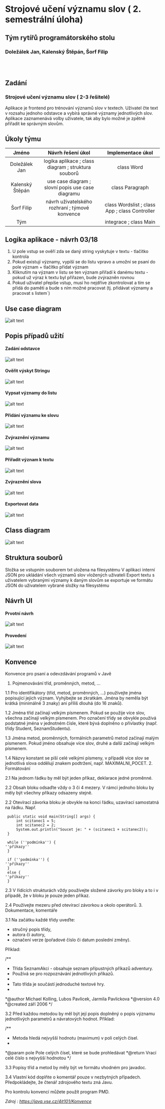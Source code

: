 # Strojové učení významu slov ( 2. semestrální úloha)
## Tým rytířů programátorského stolu
### Doležálek Jan, Kalenský Štěpán, Šorf Filip
<br/>
<br/>

## Zadání

### Strojové učení významu slov ( 2-3 řešitelé)
Aplikace je frontend pro trénování významů slov v textech. Uživatel čte text v rozsahu jednoho odstavce a vybírá správné významy jednotlivých slov. Aplikace zaznamenává volby uživatele, tak aby bylo možné je zpětně přiřadit ke správným slovům.

## Úkoly týmu
|     Jméno     |                Návrh řešení úkol                    |                  Implementace úkol             |
| :-----------: |:---------------------------------------------------:| :---------------------------------------------:|
| Doležálek Jan | logika aplikace ; class diagram ; struktura souborů |                  class Word                    |
|Kalenský Štěpán|  use case diagram ; slovní popis use case diagramu  |                class Paragraph                 |
|   Šorf Filip  |   návrh uživatelského rozhraní ; týmové konvence    | class Wordslist ; class App ; class Controller |
|       Tým     |                                                     |                integrace ; class Main          |

## Logika aplikace - návrh 03/18
1. U pole vstup se ověří zda se daný string vyskytuje v textu - tlačítko kontrola
2. Pokud existují významy, vypíší se do listu vpravo a umožní se psaní do pole význam + tlačítko přidat význam
3. Kliknutím na význam v listu se ten význam přiřadí k danému textu - pokud už výraz k textu byl přiřazen, bude zvýrazněn rovnou
4. Pokud uživatel přepíše vstup, musí ho nejdříve zkontrolovat a tím se přidá do paměti a bude s ním možné pracovat (tj. přidávat významy a pracovat s listem´)

## Use case diagram

![alt text](https://github.com/jdolezalek/Semestralka2/blob/master/res/Obr%C3%A1zek_usecase.jpg "Logo Title Text 1")

## Popis případů užití

#### Zadání odstavce

![alt text](https://github.com/jdolezalek/Semestralka2/blob/master/res/ZadaniOdstavce.png "Logo Title Text 1")

#### Ověřit výskyt Stringu

![alt text](https://github.com/jdolezalek/Semestralka2/blob/master/res/OveritString.png "Logo Title Text 1")

#### Vypsat významy do listu

![alt text](https://github.com/jdolezalek/Semestralka2/blob/master/res/VypsatVyznamyList.png "Logo Title Text 1")

#### Přidání významu ke slovu

![alt text](https://github.com/jdolezalek/Semestralka2/blob/master/res/PridaniVyznamu.png "Logo Title Text 1")

#### Zvýraznění významu

![alt text](https://github.com/jdolezalek/Semestralka2/blob/master/res/ZvyrazneniVyznamu.jpg.png "Logo Title Text 1")

#### Přiřadit význam k textu

![alt text](https://github.com/jdolezalek/Semestralka2/blob/master/res/PriraditVyznamSlovaText.png "Logo Title Text 1")

#### Zvýraznění slova

![alt text](https://github.com/jdolezalek/Semestralka2/blob/master/res/ZvyrazneniSlova.jpg "Logo Title Text 1")

#### Exportovat data

![alt text](https://github.com/jdolezalek/Semestralka2/blob/master/res/ExportData.png "Logo Title Text 1")


## Class diagram

![alt text](https://github.com/jdolezalek/Semestralka2/blob/master/res/ClassDiagram.jpg "Logo Title Text 1")

## Struktura souborů
Složka se vstupním souborem txt uložena na filesystému
V aplikaci interní JSON pro ukládání všech významů slov vložených uživateli
Export textu s uživatelem vybranými významy k daným slovům se exportuje ve formátu JSON do uživatelem vybrané složky na filesystému

## Návrh UI

#### Prvotní návrh

![alt text](https://github.com/jdolezalek/Semestralka2/blob/master/res/PrvotniNavrhUI.png "Logo Title Text 1")

#### Provedení

![alt text](https://github.com/jdolezalek/Semestralka2/blob/master/res/NavrhDesign.png "Logo Title Text 1")

## Konvence

Konvence pro psaní a odevzdávání programů v Javě
1. Pojmenovávání tříd, proměnných, metod, ...

1.1 Pro identifikátory (tříd, metod, proměnných, ...) používejte jména popisující jejich význam. Vyhýbejte se zkratkám. Jména by neměla být krátká (minimálně 3 znaky) ani příliš dlouhá (do 16 znaků).

1.2 Jména tříd začínají velkým písmenem. Pokud se použije více slov, všechna začínají velkým písmenem. Pro označení třídy se obvykle používá podstatné jména v jednotném čísle, které bývá doplněno o přívlastky (např. třídy Student, SeznamStudentu).

1.3 Jména metod, proměnných, formálních parametrů metod začínají malým písmenem. Pokud jméno obsahuje více slov, druhé a další začínají velkým písmenem.

1.4 Názvy konstant se píší celé velkými písmeny, v případě více slov se jednotlivá slova oddělují znakem podtržení, např. MAXIMALNI_POCET.
2. Formátování

2.1 Na jednom řádku by měl být jeden příkaz, deklarace jedné proměnné.

2.2 Obsah bloku odsaďte vždy o 3 či 4 mezery. V rámci jednoho bloku by měly být všechny příkazy odsazeny stejně.

2.2 Otevírací závorka bloku je obvykle na konci řádku, uzavírací samostatná na řádku. Např.

     public static void main(String[] args) {
         int scitanec1 = 5;
         int scitanec2 = 2;
         System.out.println("Soucet je: " + (scitanec1 + scitanec2));
     }

     while (''podmínka'') {
 	''příkazy''
     }

     if (''podmínka'') {
 	''příkazy''
     }
     else {
 	''příkazy''
     }

2.3 V řídících strukturách vždy používejte složené závorky pro bloky a to i v případě, že v bloku je pouze jeden příkaz.

2.4 Používejte mezeru před otevírací závorkou a okolo operátorů.
3. Dokumentace, komentáře

3.1 Na začátku každé třídy uveďte:

- stručný popis třídy,
- autora či autory,
- označení verze (pořadové číslo či datum poslední změny).

Příklad:

 /**
 *  Třída SeznamAkci - obsahuje seznam přípustných příkazů adventury.
 *  Používá se pro rozpoznávání jednotlivých příkazů.
 *
 *  Tato třída je součástí jednoduché textové hry.
 *
 *@author     Michael Kolling, Lubos Pavlicek, Jarmila Pavlickova
 *@version    4.0
 *@created    září 2006
 */

3.2 Před každou metodou by měl být její popis doplněný o popis významu jednotlivých parametrů a návratových hodnot. Příklad:

 /**
 * Metoda hledá nejvyšší hodnotu (maximum) v poli celých čísel.
 *
 *@param pole Pole celých čísel, které se bude prohledávat
 *@return Vrací celé číslo s nejvyšší hodnotou
 */

3.3 Popisy tříd a metod by měly být ve formátu vhodném pro javadoc.

3.4 Vlastní kód doplňte o komentář pouze v nezbytných případech. Předpokládejte, že čtenář zdrojového textu zná Javu.

Pro kontrolu konvencí můžete použít program PMD.

*Zdroj : https://java.vse.cz/4it101/Konvence*



